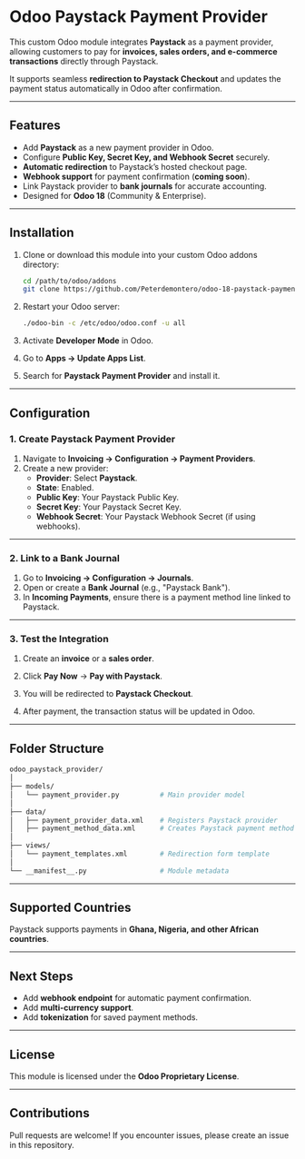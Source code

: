 
# Odoo Paystack Payment Provider

This custom Odoo module integrates **Paystack** as a payment provider, allowing customers to pay for **invoices, sales orders, and e-commerce transactions** directly through Paystack.

It supports seamless **redirection to Paystack Checkout** and updates the payment status automatically in Odoo after confirmation.

---

## Features
- Add **Paystack** as a new payment provider in Odoo.
- Configure **Public Key, Secret Key, and Webhook Secret** securely.
- **Automatic redirection** to Paystack’s hosted checkout page.
- **Webhook support** for payment confirmation (**coming soon**).
- Link Paystack provider to **bank journals** for accurate accounting.
- Designed for **Odoo 18** (Community & Enterprise).

---

## Installation

1. Clone or download this module into your custom Odoo addons directory:
   ```bash
   cd /path/to/odoo/addons
   git clone https://github.com/Peterdemontero/odoo-18-paystack-payment-provider.git
   ```

2. Restart your Odoo server:
   ```bash
   ./odoo-bin -c /etc/odoo/odoo.conf -u all
   ```

3. Activate **Developer Mode** in Odoo.

4. Go to **Apps → Update Apps List**.

5. Search for **Paystack Payment Provider** and install it.

---

## Configuration

### 1. Create Paystack Payment Provider
1. Navigate to **Invoicing → Configuration → Payment Providers**.  
2. Create a new provider:
   - **Provider**: Select **Paystack**.  
   - **State**: Enabled.  
   - **Public Key**: Your Paystack Public Key.  
   - **Secret Key**: Your Paystack Secret Key.  
   - **Webhook Secret**: Your Paystack Webhook Secret (if using webhooks).  



---

### 2. Link to a Bank Journal
1. Go to **Invoicing → Configuration → Journals**.  
2. Open or create a **Bank Journal** (e.g., "Paystack Bank").  
3. In **Incoming Payments**, ensure there is a payment method line linked to Paystack.  

---

### 3. Test the Integration
1. Create an **invoice** or a **sales order**.  
2. Click **Pay Now** → **Pay with Paystack**.  
3. You will be redirected to **Paystack Checkout**.  


4. After payment, the transaction status will be updated in Odoo.

---

## Folder Structure
```bash
odoo_paystack_provider/
│
├── models/
│   └── payment_provider.py          # Main provider model
│
├── data/
│   ├── payment_provider_data.xml    # Registers Paystack provider
│   ├── payment_method_data.xml      # Creates Paystack payment method
│
├── views/
│   └── payment_templates.xml        # Redirection form template
│
└── __manifest__.py                  # Module metadata
```

---

## Supported Countries
Paystack supports payments in **Ghana, Nigeria, and other African countries**.

---

## Next Steps
- Add **webhook endpoint** for automatic payment confirmation.
- Add **multi-currency support**.
- Add **tokenization** for saved payment methods.

---

## License
This module is licensed under the **Odoo Proprietary License**.

---

## Contributions
Pull requests are welcome! If you encounter issues, please create an issue in this repository.
